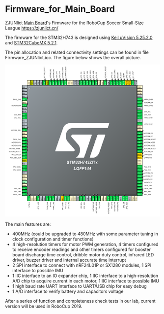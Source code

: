 # Firmware_for_Main_Board

ZJUNlict [Main Board](https://github.com/ZJUNlict/Main_Board)'s Firmware for the RoboCup Soccer Small-Size League https://zjunlict.cn/ 

The firmware for the STM32H743 is designed using  [Keil uVision 5.25.2.0](http://www2.keil.com/mdk5) and [STM32CubeMX 5.2.1](https://www.st.com/en/development-tools/stm32cubemx.html).

The pin allocation and related connectivity settings can be found in file Firmware_ZJUNlict.ioc. The figure below shows the overall picture.

![](./Images/Pin_Layout.PNG)

The main features are:
* 400MHz (could be upgraded to 480MHz with some parameter tuning in clock configuration and timer functions)
* 4 high-resolution timers for motor PWM generation, 4 timers configured to receive encoder readings and other timers configured for booster board discharge time control, dribble motor duty control, infrared LED driver, buzzer driver and internal accurate time interrupt
* 2 SPI interface to connect with nRF24L01P or SX1280 modules, 1 SPI interface to possible IMU
* 1 IIC interface to an IO expander chip, 1 IIC interface to a high-resolution A/D chip to acquire current in each motor, 1 IIC interface to possible IMU
* 1 high baud rate UART interface to UART/USB chip for easy debug
* 1 A/D interface to verify battery and capacitors voltage

After a series of function and completeness check tests in our lab, current version will be used in RoboCup 2019. 